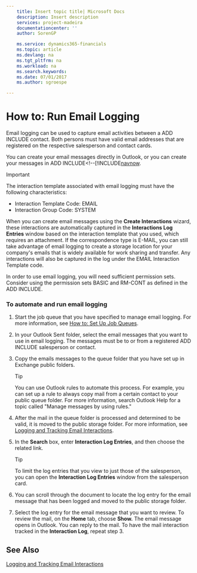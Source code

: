 ```yaml
---
    title: Insert topic title| Microsoft Docs
    description: Insert description
    services: project-madeira
    documentationcenter: ''
    author: SorenGP

    ms.service: dynamics365-financials
    ms.topic: article
    ms.devlang: na
    ms.tgt_pltfrm: na
    ms.workload: na
    ms.search.keywords:
    ms.date: 07/01/2017
    ms.author: sgroespe

---
```

# How to: Run Email Logging
Email logging can be used to capture email activities between a ADD INCLUDE<!--[!INCLUDE[navnow](../../includes/navnow_md.md)]--> contact. Both persons must have valid email addresses that are registered on the respective salesperson and contact cards.  
  
 You can create your email messages directly in Outlook, or you can create your messages in ADD INCLUDE<!--[!INCLUDE[navnow](../../includes/how-to-send-email-messages.md).  
  
> [!IMPORTANT]  
>  The interaction template associated with email logging must have the following characteristics:  
>   
>  -   Interaction Template Code: EMAIL  
> -   Interaction Group Code: SYSTEM  
  
 When you can create email messages using the **Create Interactions** wizard, these interactions are automatically captured in the **Interactions Log Entries** window based on the interaction template that you used, which requires an attachment. If the correspondence type is E-MAIL, you can still take advantage of email logging to create a storage location for your company's emails that is widely available for work sharing and transfer. Any interactions will also be captured in the log under the EMAIL Interaction Template code.  
  
 In order to use email logging, you will need sufficient permission sets. Consider using the permission sets BASIC and RM-CONT as defined in the ADD INCLUDE<!--[!INCLUDE[demolong](../../includes/demolong_md.md)]-->.  
  
### To automate and run email logging  
  
1.  Start the job queue that you have specified to manage email logging. For more information, see [How to: Set Up Job Queues](../how-to-set-up-email-logging-for-use-with-the-job-queue.md).  
  
2.  In your Outlook Sent folder, select the email messages that you want to use in email logging. The messages must be to or from a registered ADD INCLUDE<!--[!INCLUDE[navnow](../../includes/navnow_md.md)]--> salesperson or contact.  
  
3.  Copy the emails messages to the queue folder that you have set up in Exchange public folders.  
  
    > [!TIP]  
    >  You can use Outlook rules to automate this process. For example, you can set up a rule to always copy mail from a certain contact to your public queue folder. For more information, search Outlook Help for a topic called "Manage messages by using rules."  
  
4.  After the mail in the queue folder is processed and determined to be valid, it is moved to the public storage folder. For more information, see [Logging and Tracking Email Interactions](../logging-and-tracking-email-interactions.md).  
  
5.  In the **Search** box, enter **Interaction Log Entries**, and then choose the related link.  
  
    > [!TIP]  
    >  To limit the log entries that you view to just those of the salesperson, you can open the **Interaction Log Entries** window from the salesperson card.  
  
6.  You can scroll through the document to locate the log entry for the email message that has been logged and moved to the public storage folder.  
  
7.  Select the log entry for the email message that you want to review. To review the mail, on the **Home** tab, choose **Show.** The email message opens in Outlook. You can reply to the mail. To have the mail interaction tracked in the **Interaction Log**, repeat step 3.  
  
## See Also  
 [Logging and Tracking Email Interactions](../logging-and-tracking-email-interactions.md)